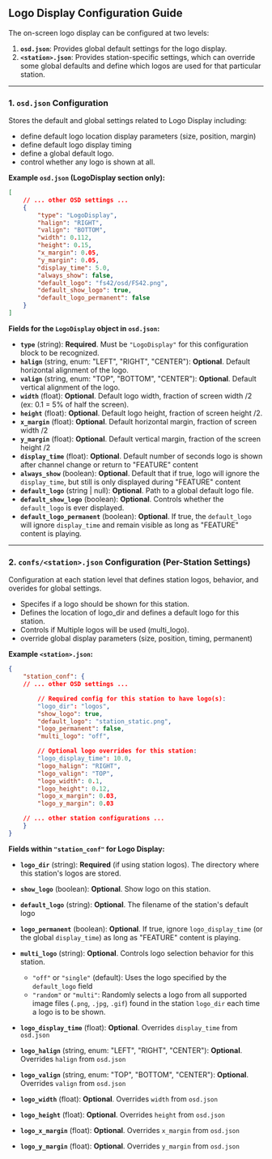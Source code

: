 ## Logo Display Configuration Guide

The on-screen logo display can be configured at two levels:
1.  **`osd.json`**: Provides global default settings for the logo display.
2.  **`<station>.json`**: Provides station-specific settings, which can override some global defaults and define which logos are used for that particular station.

---

### 1. `osd.json` Configuration

Stores the default and global settings related to Logo Display including:
*   define default logo location display parameters (size, position, margin)
*   define default logo display timing
*   define a global default logo.
*   control whether any logo is shown at all.

**Example `osd.json` (LogoDisplay section only):**
```json
[
    // ... other OSD settings ...
    {
        "type": "LogoDisplay",
        "halign": "RIGHT",
        "valign": "BOTTOM",
        "width": 0.112,
        "height": 0.15,
        "x_margin": 0.05,
        "y_margin": 0.05,
        "display_time": 5.0,
        "always_show": false,
        "default_logo": "fs42/osd/FS42.png",
        "default_show_logo": true,
        "default_logo_permanent": false
    }
]
```

**Fields for the `LogoDisplay` object in `osd.json`:**

*   **`type`** (string): **Required**. Must be `"LogoDisplay"` for this configuration block to be recognized.
*   **`halign`** (string, enum: "LEFT", "RIGHT", "CENTER"): **Optional**. Default horizontal alignment of the logo.
*   **`valign`** (string, enum: "TOP", "BOTTOM", "CENTER"): **Optional**. Default vertical alignment of the logo.
*   **`width`** (float): **Optional**. Default logo width, fraction of screen width /2 (ex: 0.1 = 5% of half the screen).
*   **`height`** (float): **Optional**. Default logo height, fraction of screen height /2.
*   **`x_margin`** (float): **Optional**. Default horizontal margin, fraction of screen width /2
*   **`y_margin`** (float): **Optional**. Default vertical margin, fraction of the screen height /2
*   **`display_time`** (float): **Optional**. Default number of seconds logo is shown after channel change or return to "FEATURE" content
*   **`always_show`** (boolean): **Optional**. Default that if true, logo will ignore the `display_time`, but still is only displayed during "FEATURE" content
*   **`default_logo`** (string | null): **Optional**. Path to a global default logo file.
*   **`default_show_logo`** (boolean): **Optional**. Controls whether the `default_logo` is ever displayed.
*   **`default_logo_permanent`** (boolean): **Optional**. If true, the `default_logo` will ignore `display_time` and remain visible as long as "FEATURE" content is playing.

---

### 2. `confs/<station>.json` Configuration (Per-Station Settings)

Configuration at each station level that defines station logos, behavior, and overides for global settings.
*   Specifes if a logo should be shown for this station.
*   Defines the location of logo_dir and defines a default logo for this station.
*   Controls if Multiple logos will be used (multi_logo).
*   override global display parameters (size, position, timing, permanent)

**Example `<station>.json`:**
```json
{
    "station_conf": {
    // ... other OSD settings ...

        // Required config for this station to have logo(s):
        "logo_dir": "logos",
        "show_logo": true,
        "default_logo": "station_static.png",
        "logo_permanent": false,
        "multi_logo": "off",

        // Optional logo overrides for this station:
        "logo_display_time": 10.0,
        "logo_halign": "RIGHT",
        "logo_valign": "TOP",
        "logo_width": 0.1,
        "logo_height": 0.12,
        "logo_x_margin": 0.03,
        "logo_y_margin": 0.03

    // ... other station configurations ...
    }
}
```

**Fields within `"station_conf"` for Logo Display:**

*   **`logo_dir`** (string): **Required** (if using station logos). The directory where this station's logos are stored.
*   **`show_logo`** (boolean): **Optional**. Show logo on this station.
*   **`default_logo`** (string): **Optional**. The filename of the station's default logo
*   **`logo_permanent`** (boolean): **Optional**. If true, ignore `logo_display_time` (or the global `display_time`) as long as "FEATURE" content is playing.
*   **`multi_logo`** (string): **Optional**. Controls logo selection behavior for this station.
    *    `"off"` or `"single"` (default): Uses the logo specified by the `default_logo` field
    *    `"random"` or `"multi"`: Randomly selects a logo from all supported image files (`.png`, `.jpg`, `.gif`) found in the station `logo_dir` each time a logo is to be shown.

*   **`logo_display_time`** (float): **Optional**. Overrides `display_time` from `osd.json`
*   **`logo_halign`** (string, enum: "LEFT", "RIGHT", "CENTER"): **Optional**. Overrides `halign` from `osd.json`
*   **`logo_valign`** (string, enum: "TOP", "BOTTOM", "CENTER"): **Optional**. Overrides `valign` from `osd.json`
*   **`logo_width`** (float): **Optional**. Overrides `width` from `osd.json`
*   **`logo_height`** (float): **Optional**. Overrides `height` from `osd.json`
*   **`logo_x_margin`** (float): **Optional**. Overrides `x_margin` from `osd.json`
*   **`logo_y_margin`** (float): **Optional**. Overrides `y_margin` from `osd.json`
